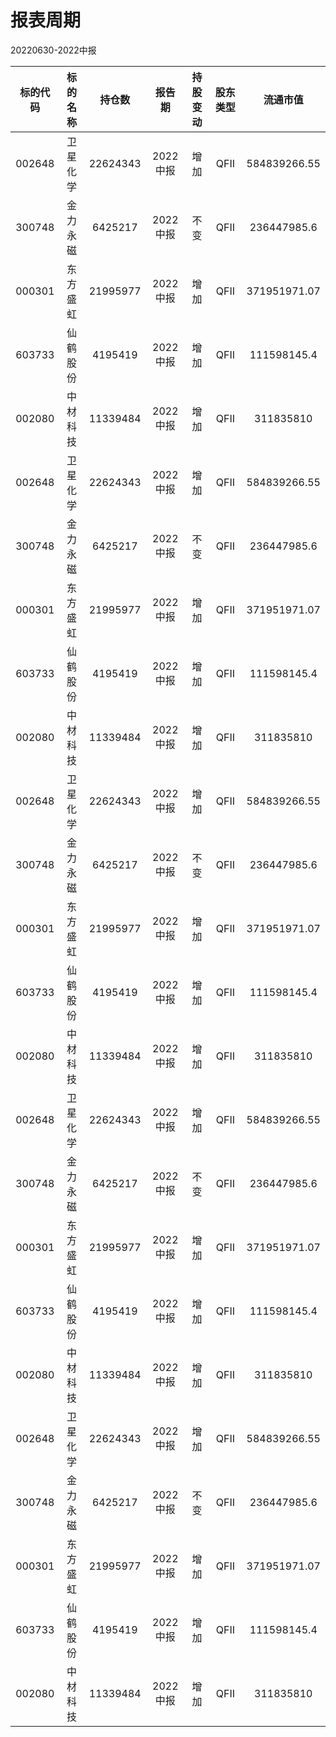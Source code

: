 # 报表周期 

20220630-2022中报

| 标的代码 | 标的名称 | 持仓数 | 报告期 | 持股变动 | 股东类型 | 流通市值 |
|:--:|:--:|:--:|:--:|:--:|:--:|:--:|
|002648|卫星化学|22624343|2022中报|增加|QFII|584839266.55|
|300748|金力永磁|6425217|2022中报|不变|QFII|236447985.6|
|000301|东方盛虹|21995977|2022中报|增加|QFII|371951971.07|
|603733|仙鹤股份|4195419|2022中报|增加|QFII|111598145.4|
|002080|中材科技|11339484|2022中报|增加|QFII|311835810|
|002648|卫星化学|22624343|2022中报|增加|QFII|584839266.55|
|300748|金力永磁|6425217|2022中报|不变|QFII|236447985.6|
|000301|东方盛虹|21995977|2022中报|增加|QFII|371951971.07|
|603733|仙鹤股份|4195419|2022中报|增加|QFII|111598145.4|
|002080|中材科技|11339484|2022中报|增加|QFII|311835810|
|002648|卫星化学|22624343|2022中报|增加|QFII|584839266.55|
|300748|金力永磁|6425217|2022中报|不变|QFII|236447985.6|
|000301|东方盛虹|21995977|2022中报|增加|QFII|371951971.07|
|603733|仙鹤股份|4195419|2022中报|增加|QFII|111598145.4|
|002080|中材科技|11339484|2022中报|增加|QFII|311835810|
|002648|卫星化学|22624343|2022中报|增加|QFII|584839266.55|
|300748|金力永磁|6425217|2022中报|不变|QFII|236447985.6|
|000301|东方盛虹|21995977|2022中报|增加|QFII|371951971.07|
|603733|仙鹤股份|4195419|2022中报|增加|QFII|111598145.4|
|002080|中材科技|11339484|2022中报|增加|QFII|311835810|
|002648|卫星化学|22624343|2022中报|增加|QFII|584839266.55|
|300748|金力永磁|6425217|2022中报|不变|QFII|236447985.6|
|000301|东方盛虹|21995977|2022中报|增加|QFII|371951971.07|
|603733|仙鹤股份|4195419|2022中报|增加|QFII|111598145.4|
|002080|中材科技|11339484|2022中报|增加|QFII|311835810|